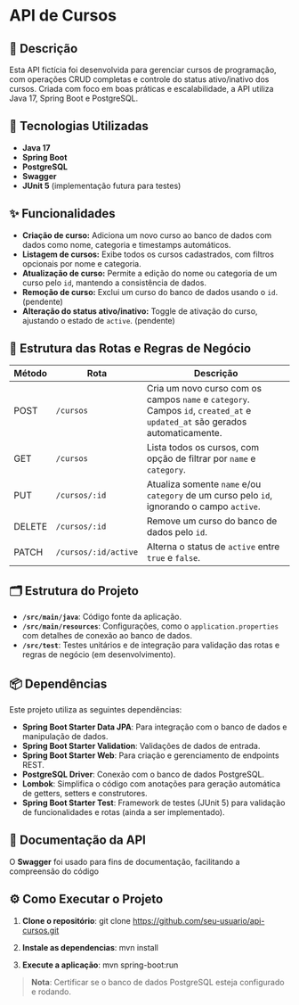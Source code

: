 # API de Cursos

## 📝 Descrição
Esta API fictícia foi desenvolvida para gerenciar cursos de programação, com operações CRUD completas e controle do status ativo/inativo dos cursos. Criada com foco em boas práticas e escalabilidade, a API utiliza Java 17, Spring Boot e PostgreSQL.

## 🚀 Tecnologias Utilizadas
- **Java 17**
- **Spring Boot**
- **PostgreSQL**
- **Swagger** 
- **JUnit 5** (implementação futura para testes)

## ✨ Funcionalidades
- **Criação de curso:** Adiciona um novo curso ao banco de dados com dados como nome, categoria e timestamps automáticos.
- **Listagem de cursos:** Exibe todos os cursos cadastrados, com filtros opcionais por nome e categoria.
- **Atualização de curso:** Permite a edição do nome ou categoria de um curso pelo `id`, mantendo a consistência de dados.
- **Remoção de curso:** Exclui um curso do banco de dados usando o `id`. (pendente)
- **Alteração do status ativo/inativo:** Toggle de ativação do curso, ajustando o estado de `active`. (pendente)

## 📑 Estrutura das Rotas e Regras de Negócio

| Método | Rota                  | Descrição                                                                                      |
|--------|------------------------|------------------------------------------------------------------------------------------------|
| POST   | `/cursos`             | Cria um novo curso com os campos `name` e `category`. Campos `id`, `created_at` e `updated_at` são gerados automaticamente. |
| GET    | `/cursos`             | Lista todos os cursos, com opção de filtrar por `name` e `category`.                           |
| PUT    | `/cursos/:id`         | Atualiza somente `name` e/ou `category` de um curso pelo `id`, ignorando o campo `active`.     |
| DELETE | `/cursos/:id`         | Remove um curso do banco de dados pelo `id`.                                                   |
| PATCH  | `/cursos/:id/active`  | Alterna o status de `active` entre `true` e `false`.                                          |

## 🗂️ Estrutura do Projeto
- **`/src/main/java`**: Código fonte da aplicação.
- **`/src/main/resources`**: Configurações, como o `application.properties` com detalhes de conexão ao banco de dados.
- **`/src/test`**: Testes unitários e de integração para validação das rotas e regras de negócio (em desenvolvimento).

## 📦 Dependências
Este projeto utiliza as seguintes dependências:

- **Spring Boot Starter Data JPA**: Para integração com o banco de dados e manipulação de dados.
- **Spring Boot Starter Validation**: Validações de dados de entrada.
- **Spring Boot Starter Web**: Para criação e gerenciamento de endpoints REST.
- **PostgreSQL Driver**: Conexão com o banco de dados PostgreSQL.
- **Lombok**: Simplifica o código com anotações para geração automática de getters, setters e construtores.
- **Spring Boot Starter Test**: Framework de testes (JUnit 5) para validação de funcionalidades e rotas (ainda a ser implementado).

## 📜 Documentação da API
O **Swagger** foi usado para fins de documentação, facilitando a compreensão do código 

## ⚙️ Como Executar o Projeto
1. **Clone o repositório**:
   git clone https://github.com/seu-usuario/api-cursos.git

2. **Instale as dependencias**:
   mvn install

3. **Execute a aplicação**:
   mvn spring-boot:run 

> **Nota**: Certificar se o banco de dados PostgreSQL esteja configurado e rodando.
